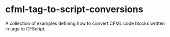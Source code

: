 # cfml-tag-to-script-conversions
A collection of examples defining how to convert CFML code blocks written in tags to CFScript.
